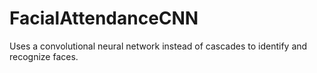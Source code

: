 # FacialAttendanceCNN
Uses a convolutional neural network instead of cascades to identify and recognize faces.
